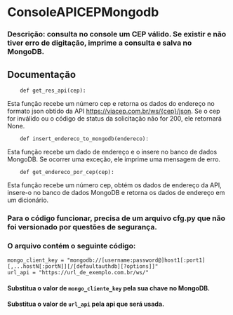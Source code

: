 # ConsoleAPICEPMongodb

### Descrição: consulta no console um CEP válido. Se existir e não tiver erro de digitação, imprime a consulta e salva no MongoDB.

## Documentação

```
    def get_res_api(cep):
```

Esta função recebe um número cep e retorna os dados do endereço no formato json
obtido da API https://viacep.com.br/ws/{cep}/json. Se o cep for inválido ou
o código de status da solicitação não for 200, ele retornará None.

```
    def insert_endereco_to_mongodb(endereco):
```

Esta função recebe um dado de endereço e o insere no banco de dados MongoDB. Se ocorrer uma exceção, ele imprime uma mensagem de erro.

```
    def get_endereco_por_cep(cep):
```

Esta função recebe um número cep, obtém os dados de endereço da API, insere-o no banco de dados MongoDB e retorna os dados de endereço em um dicionário.

### Para o código funcionar, precisa de um arquivo cfg.py que não foi versionado por questões de segurança.

### O arquivo contém o seguinte código:

```
mongo_client_key = "mongodb://[username:password@]host1[:port1][,...hostN[:portN]][/[defaultauthdb][?options]]"
url_api = "https://url_de_exemplo.com.br/ws/"
```

#### Substitua o valor de `mongo_cliente_key` pela sua chave no MongoDB.
#### Substitua o valor de `url_api` pela api que será usada.